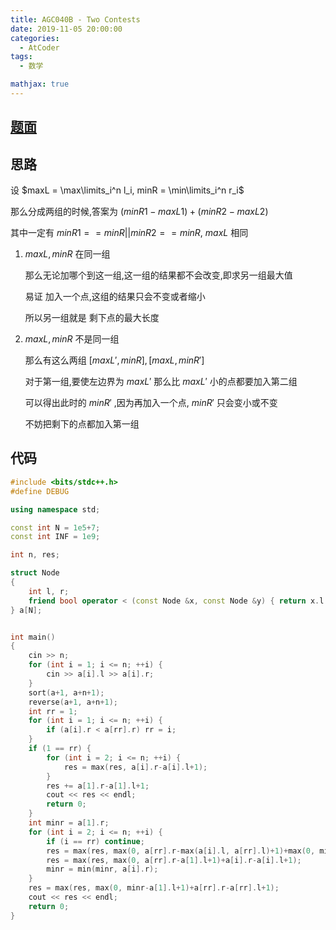 ```yaml
---
title: AGC040B - Two Contests
date: 2019-11-05 20:00:00
categories:
  - AtCoder
tags:
  - 数学

mathjax: true
---
```

## [题面](https://atcoder.jp/contests/agc040/tasks/agc040_a)

## 思路

设 $maxL = \max\limits_i^n l_i, minR = \min\limits_i^n r_i$

那么分成两组的时候,答案为 $(minR1-maxL1)+(minR2-maxL2)$

其中一定有 $minR1 == minR || minR2 == minR$, $maxL$ 相同

1. $maxL, minR$ 在同一组

    那么无论加哪个到这一组,这一组的结果都不会改变,即求另一组最大值

    易证 加入一个点,这组的结果只会不变或者缩小

    所以另一组就是 剩下点的最大长度

2. $maxL, minR$ 不是同一组

    那么有这么两组 $[maxL', minR],[maxL, minR']$

    对于第一组,要使左边界为 $maxL'$ 那么比 $maxL'$ 小的点都要加入第二组

    可以得出此时的 $minR'$ ,因为再加入一个点, $minR'$ 只会变小或不变

    不妨把剩下的点都加入第一组

## 代码
```cpp
#include <bits/stdc++.h>
#define DEBUG

using namespace std;

const int N = 1e5+7;
const int INF = 1e9;

int n, res;

struct Node
{
    int l, r;
    friend bool operator < (const Node &x, const Node &y) { return x.l < y.l; }
} a[N];


int main()
{
    cin >> n;
    for (int i = 1; i <= n; ++i) {
        cin >> a[i].l >> a[i].r;
    }
    sort(a+1, a+n+1);
    reverse(a+1, a+n+1);
    int rr = 1;
    for (int i = 1; i <= n; ++i) {
        if (a[i].r < a[rr].r) rr = i;
    }
    if (1 == rr) {
        for (int i = 2; i <= n; ++i) {
            res = max(res, a[i].r-a[i].l+1);
        }
        res += a[1].r-a[1].l+1;
        cout << res << endl;
        return 0;
    }
    int minr = a[1].r;
    for (int i = 2; i <= n; ++i) {
        if (i == rr) continue;
        res = max(res, max(0, a[rr].r-max(a[i].l, a[rr].l)+1)+max(0, minr-a[1].l+1));
        res = max(res, max(0, a[rr].r-a[1].l+1)+a[i].r-a[i].l+1);
        minr = min(minr, a[i].r);
    }
    res = max(res, max(0, minr-a[1].l+1)+a[rr].r-a[rr].l+1);
    cout << res << endl;
    return 0;
}
```